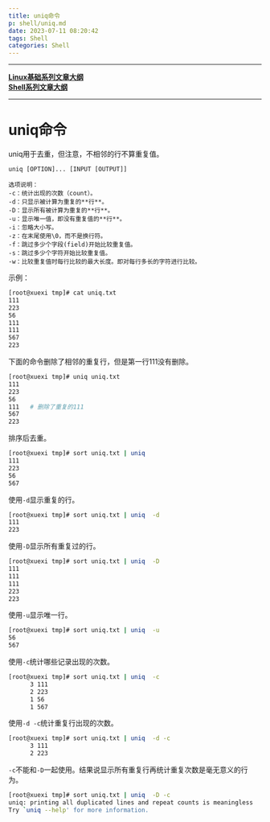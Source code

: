 ```yaml
---
title: uniq命令
p: shell/uniq.md
date: 2023-07-11 08:20:42
tags: Shell
categories: Shell
---
```


--------

**[Linux基础系列文章大纲](/linux/index)**  
**[Shell系列文章大纲](/shell/index)**

--------

# uniq命令

uniq用于去重，但注意，不相邻的行不算重复值。
```
uniq [OPTION]... [INPUT [OUTPUT]]

选项说明：
-c：统计出现的次数（count）。
-d：只显示被计算为重复的**行**。
-D：显示所有被计算为重复的**行**。
-u：显示唯一值，即没有重复值的**行**。
-i：忽略大小写。
-z：在末尾使用\0，而不是换行符。
-f：跳过多少个字段(field)开始比较重复值。
-s：跳过多少个字符开始比较重复值。
-w：比较重复值时每行比较的最大长度。即对每行多长的字符进行比较。
```

示例：

```bash
[root@xuexi tmp]# cat uniq.txt
111
223
56
111
111
567
223
```

下面的命令删除了相邻的重复行，但是第一行111没有删除。

```bash
[root@xuexi tmp]# uniq uniq.txt
111
223
56
111   # 删除了重复的111
567
223
```

排序后去重。

```bash
[root@xuexi tmp]# sort uniq.txt | uniq
111
223
56
567
```

使用`-d`显示重复的行。

```bash
[root@xuexi tmp]# sort uniq.txt | uniq  -d
111
223
```

使用`-D`显示所有重复过的行。

```bash
[root@xuexi tmp]# sort uniq.txt | uniq  -D
111
111
111
223
223
```

使用`-u`显示唯一行。

```bash
[root@xuexi tmp]# sort uniq.txt | uniq  -u
56
567
```

使用`-c`统计哪些记录出现的次数。

```bash
[root@xuexi tmp]# sort uniq.txt | uniq  -c  
      3 111
      2 223
      1 56
      1 567
```

使用`-d -c`统计重复行出现的次数。

```bash
[root@xuexi tmp]# sort uniq.txt | uniq  -d -c
      3 111
      2 223
```

`-c`不能和`-D`一起使用。结果说显示所有重复行再统计重复次数是毫无意义的行为。

```bash
[root@xuexi tmp]# sort uniq.txt | uniq  -D -c
uniq: printing all duplicated lines and repeat counts is meaningless
Try `uniq --help' for more information.
```